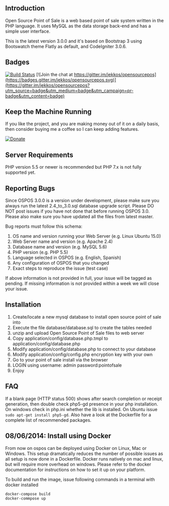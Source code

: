 Introduction
------------

Open Source Point of Sale is a web based point of sale system written in the PHP language.
It uses MySQL as the data storage back-end and has a simple user interface.

This is the latest version 3.0.0 and it's based on Bootstrap 3 using Bootswatch theme Flatly as default, and CodeIgniter 3.0.6.

Badges
------
[![Build Status](https://travis-ci.org/jekkos/opensourcepos.svg?branch=master)](https://travis-ci.org/jekkos/opensourcepos)
[![Join the chat at https://gitter.im/jekkos/opensourcepos](https://badges.gitter.im/jekkos/opensourcepos.svg)](https://gitter.im/jekkos/opensourcepos?utm_source=badge&utm_medium=badge&utm_campaign=pr-badge&utm_content=badge)

Keep the Machine Running
------------------------
If you like the project, and you are making money out of it on a daily basis, then consider buying me a coffee so I can keep adding features.

[![Donate](https://www.paypalobjects.com/en_US/i/btn/btn_donate_LG.gif)](https://www.paypal.com/cgi-bin/webscr?cmd=_s-xclick&hosted_button_id=MUN6AEG7NY6H8)

Server Requirements
-------------------
PHP version 5.5 or newer is recommended but PHP 7.x is not fully supported yet.

Reporting Bugs
--------------
Since OSPOS 3.0.0 is a version under development, please make sure you always run the latest 2.4_to_3.0.sql database upgrade script.
Please DO NOT post issues if you have not done that before running OSPOS 3.0.
Please also make sure you have updated all the files from latest master.

Bug reports must follow this schema:

1. OS name and version running your Web Server (e.g. Linux Ubuntu 15.0)
2. Web Server name and version (e.g. Apache 2.4)
3. Database name and version (e.g. MySQL 5.6)
3. PHP version (e.g. PHP 5.5)
4. Language selected in OSPOS (e.g. English, Spanish)
5. Any configuration of OSPOS that you changed
6. Exact steps to reproduce the issue (test case)

If above information is not provided in full, your issue will be tagged as pending.
If missing information is not provided within a week we will close your issue.

Installation
------------
1. Create/locate a new mysql database to install open source point of sale into
2. Execute the file database/database.sql to create the tables needed
3. unzip and upload Open Source Point of Sale files to web server
4. Copy application/config/database.php.tmpl to application/config/database.php
5. Modify application/config/database.php to connect to your database
6. Modify application/config/config.php encryption key with your own
7. Go to your point of sale install via the browser
8. LOGIN using
username: admin 
password:pointofsale
9. Enjoy

FAQ
---
If a blank page (HTTP status 500) shows after search completion or receipt generation, then double check php5-gd presence in your php installation. On windows check in php.ini whether the lib is installed. On Ubuntu issue `sudo apt-get install php5-gd`. Also have a look at the Dockerfile for a complete list of recommended packages.

08/06/2014: Install using Docker
--------------------------------
From now on ospos can be deployed using Docker on Linux, Mac or Windows. This setup dramatically reduces the number of possible issues as all setup is now done in a Dockerfile. Docker runs natively on mac and linux, but will require more overhead on windows. Please refer to the docker documentation for instructions on how to set it up on your platform.

To build and run the image, issue following commands in a terminal with docker installed

    docker-compose build
    docker-commpose up 



